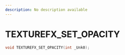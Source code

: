 ```yaml
---
description: No description available 
---
```


# TEXTUREFX_SET_OPACITY

```cpp
void TEXTUREFX_SET_OPACITY(int _Unk0);
```